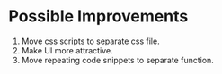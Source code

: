 # **Possible Improvements**

1. Move css scripts to separate css file.
2. Make UI more attractive.
3. Move repeating code snippets to separate function.